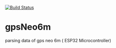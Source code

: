[![Build Status](https://travis-ci.org/rezaneo7/gpsNeo6m.svg?branch=master)](https://travis-ci.org/rezaneo7/gpsNeo6m)

# gpsNeo6m
parsing data of gps neo 6m ( ESP32 Microcontroller)


